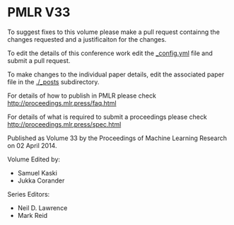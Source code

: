 # PMLR V33

To suggest fixes to this volume please make a pull request containng the changes requested and a justificaiton for the changes.

To edit the details of this conference work edit the [_config.yml](./_config.yml) file and submit a pull request.

To make changes to the individual paper details, edit the associated paper file in the [./_posts](./_posts) subdirectory.

For details of how to publish in PMLR please check http://proceedings.mlr.press/faq.html

For details of what is required to submit a proceedings please check http://proceedings.mlr.press/spec.html



Published as Volume 33 by the Proceedings of Machine Learning Research on 02 April 2014.

Volume Edited by:
  * Samuel Kaski
  * Jukka Corander

Series Editors:
  * Neil D. Lawrence
  * Mark Reid
